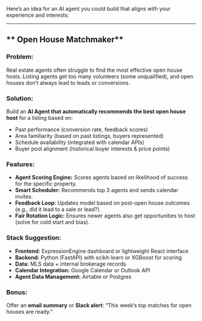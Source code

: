 Here’s an idea for an AI agent you could build that aligns with your experience and interests:

---

## ** Open House Matchmaker**

### **Problem:**

Real estate agents often struggle to find the most effective open house hosts. Listing agents get too many volunteers (some unqualified), and open houses don’t always lead to leads or conversions.

### **Solution:**

Build an **AI Agent that automatically recommends the best open house host** for a listing based on:

* Past performance (conversion rate, feedback scores)
* Area familiarity (based on past listings, buyers represented)
* Schedule availability (integrated with calendar APIs)
* Buyer pool alignment (historical buyer interests & price points)

### **Features:**

* **Agent Scoring Engine:** Scores agents based on likelihood of success for the specific property.
* **Smart Scheduler:** Recommends top 3 agents and sends calendar invites.
* **Feedback Loop:** Updates model based on post-open house outcomes (e.g., did it lead to a sale or lead?).
* **Fair Rotation Logic:** Ensures newer agents also get opportunities to host (solve for cold start and bias).

### **Stack Suggestion:**

* **Frontend:** ExpressionEngine dashboard or lightweight React interface
* **Backend:** Python (FastAPI) with scikit-learn or XGBoost for scoring
* **Data:** MLS data + internal brokerage records
* **Calendar Integration:** Google Calendar or Outlook API
* **Agent Data Management:** Airtable or Postgres

### **Bonus:**

Offer an **email summary** or **Slack alert**: “This week’s top matches for open houses are ready.”
